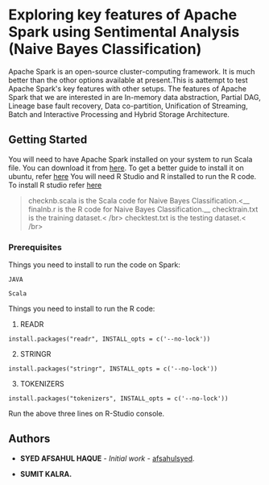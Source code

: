 # Exploring key features of Apache Spark using Sentimental Analysis (Naive Bayes Classification)

Apache Spark is an open-source cluster-computing framework. It is much better than the othor options available at present.This is aattempt to test Apache Spark's key features with other setups. The features of Apache Spark that we are interested in are In-memory data abstraction, Partial DAG, Lineage base fault recovery, Data co-partition, Unification of Streaming, Batch and Interactive Processing and Hybrid Storage Architecture.

## Getting Started

You will need to have Apache Spark installed on your system to run Scala file. You can download it from [here](https://spark.apache.org/downloads.html). To get a better guide to install it on ubuntu, refer [here](https://medium.com/@josemarcialportilla/installing-scala-and-spark-on-ubuntu-5665ee4b62b1) 
You will need R Studio and R installed to run the R code. To install R studio refer [here](https://www.rstudio.com/products/rstudio/download/)

> checknb.scala is the Scala code for Naive Bayes Classification.<__
> finalnb.r is the R code for Naive Bayes Classification.__
> checktrain.txt is the training dataset.< /br>
> checktest.txt is the testing dataset.< /br>

### Prerequisites

Things you need to install to run the code on Spark:
```
JAVA
```
```
Scala
```

Things you need to install to run the R code:

1) READR
```
install.packages("readr", INSTALL_opts = c('--no-lock'))
```
2) STRINGR
```
install.packages("stringr", INSTALL_opts = c('--no-lock'))
```
3) TOKENIZERS
```
install.packages("tokenizers", INSTALL_opts = c('--no-lock'))
```
Run the above three lines on R-Studio console.

## Authors

* **SYED AFSAHUL HAQUE** - *Initial work* - [afsahulsyed](https://github.com/SYED-AFSAHUL).

* **SUMIT KALRA.**
